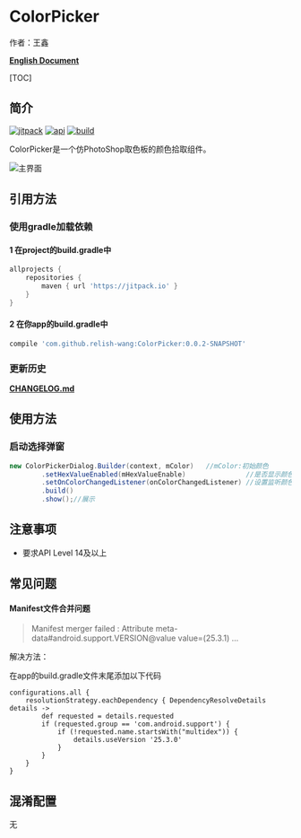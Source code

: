 # ColorPicker

作者：王鑫

[**English Document**](README.md)

[TOC]
## 简介

[![jitpack][jitpack-version]][jitpack] [![api][apisvg]][api] [![build][buildsvg]][build]

ColorPicker是一个仿PhotoShop取色板的颜色拾取组件。

![主界面](./image/colorpicker.gif)

## 引用方法

### 使用gradle加载依赖

#### 1 在project的build.gradle中
```groovy
allprojects {
    repositories {
        maven { url 'https://jitpack.io' }
    }
}
```

#### 2 在你app的build.gradle中
```groovy
compile 'com.github.relish-wang:ColorPicker:0.0.2-SNAPSHOT'
```

### 更新历史

[**CHANGELOG.md**](CHANGELOG.md)

## 使用方法

### 启动选择弹窗
```java
new ColorPickerDialog.Builder(context, mColor)   //mColor:初始颜色
        .setHexValueEnabled(mHexValueEnable)               //是否显示颜色值
        .setOnColorChangedListener(onColorChangedListener) //设置监听颜色改变的监听器
        .build()
        .show();//展示
```

## 注意事项

- 要求API Level 14及以上

## 常见问题

#### Manifest文件合并问题

> Manifest merger failed : Attribute meta-data#android.support.VERSION@value value=(25.3.1) ...
 
解决方法：

在app的build.gradle文件末尾添加以下代码

```
configurations.all {
    resolutionStrategy.eachDependency { DependencyResolveDetails details ->
        def requested = details.requested
        if (requested.group == 'com.android.support') {
            if (!requested.name.startsWith("multidex")) {
                details.useVersion '25.3.0'
            }
        }
    }
}
```


## 混淆配置

无

[jitpack-version]: https://jitpack.io/v/relish-wang/ColorPicker.svg
[jitpack]: https://jitpack.io/v/relish-wang/ColorPicker

[apisvg]: https://img.shields.io/badge/API-14+-brightgreen.svg
[api]: https://android-arsenal.com/api?level=14

[buildsvg]: https://travis-ci.org/relish-wang/ColorPicker.svg?branch=master
[build]: https://travis-ci.org/relish-wang/ColorPicker
